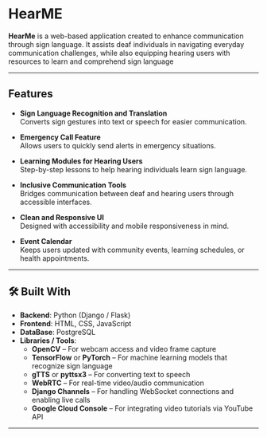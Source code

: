 # HearME

**HearMe** is a web-based application created to enhance communication through sign language. It assists deaf individuals in navigating everyday communication challenges, while also equipping hearing users with resources to learn and comprehend sign language

---

## Features

- **Sign Language Recognition and Translation**  
  Converts sign gestures into text or speech for easier communication.

- **Emergency Call Feature**  
  Allows users to quickly send alerts in emergency situations.

- **Learning Modules for Hearing Users**  
  Step-by-step lessons to help hearing individuals learn sign language.

- **Inclusive Communication Tools**  
  Bridges communication between deaf and hearing users through accessible interfaces.

- **Clean and Responsive UI**  
  Designed with accessibility and mobile responsiveness in mind.

- **Event Calendar**  
  Keeps users updated with community events, learning schedules, or health appointments.

---

## 🛠️ Built With

- **Backend**: Python (Django / Flask)
- **Frontend**: HTML, CSS, JavaScript
- **DataBase**: PostgreSQL
- **Libraries / Tools**:
  - **OpenCV** – For webcam access and video frame capture
  - **TensorFlow** or **PyTorch** – For machine learning models that recognize sign language
  - **gTTS** or **pyttsx3** – For converting text to speech
  - **WebRTC** – For real-time video/audio communication
  - **Django Channels** – For handling WebSocket connections and enabling live calls
  - **Google Cloud Console** – For integrating video tutorials via YouTube API

---
